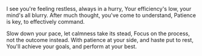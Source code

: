 I see you're feeling restless, always in a hurry,
Your efficiency's low, your mind's all blurry.
After much thought, you've come to understand,
Patience is key, to effectively command.

Slow down your pace, let calmness take its stead,
Focus on the process, not the outcome instead.
With patience at your side, and haste put to rest,
You'll achieve your goals, and perform at your best.